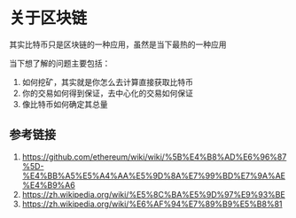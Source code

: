 # 关于区块链
其实比特币只是区块链的一种应用，虽然是当下最热的一种应用

当下想了解的问题主要包括：
1. 如何挖矿，其实就是你怎么去计算直接获取比特币
2. 你的交易如何得到保证，去中心化的交易如何保证
3. 像比特币如何确定其总量

## 参考链接
1. <https://github.com/ethereum/wiki/wiki/%5B%E4%B8%AD%E6%96%87%5D-%E4%BB%A5%E5%A4%AA%E5%9D%8A%E7%99%BD%E7%9A%AE%E4%B9%A6>
2. <https://zh.wikipedia.org/wiki/%E5%8C%BA%E5%9D%97%E9%93%BE>
3. <https://zh.wikipedia.org/wiki/%E6%AF%94%E7%89%B9%E5%B8%81>